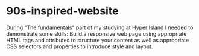 # 90s-inspired-website

During "The fundamentals" part of my studying at Hyper Island I needed to demonstrate some skills: Build a responsive web page using appropriate HTML tags and attributes to structure your content as well as appropriate CSS selectors and properties to introduce style and layout.
